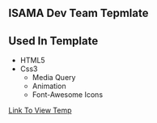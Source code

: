 ## ISAMA Dev Team Tepmlate

## Used In Template

* HTML5
* Css3
  * Media Query
  * Animation
  * Font-Awesome Icons

[Link To View Temp](https://mohamed-ayman01.github.io/Team%20template
"View Website")

